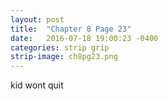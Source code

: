 ```yaml
---
layout: post
title:  "Chapter 8 Page 23"
date:   2016-07-18 19:00:23 -0400
categories: strip grip
strip-image: ch8pg23.png
---
```

kid wont quit   
